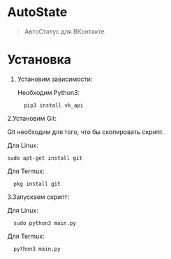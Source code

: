 # AutoState
> АвтоСтатус для ВКонтакте. 

# Установка

1. Установим зависимости:

   Необходим Python3:
  
         pip3 install vk_api
 
2.Установим Git:

   Git необходим для того, что бы скопировать скрипт.
  
   Для Linux:

    sudo apt-get install git
      
   Для Termux:

      pkg install git
      
3.Запускаем скрипт:

   Для Linux:
   
      sudo python3 main.py
      
      
   Для Termux:
   
      python3 main.py
      
   
   
